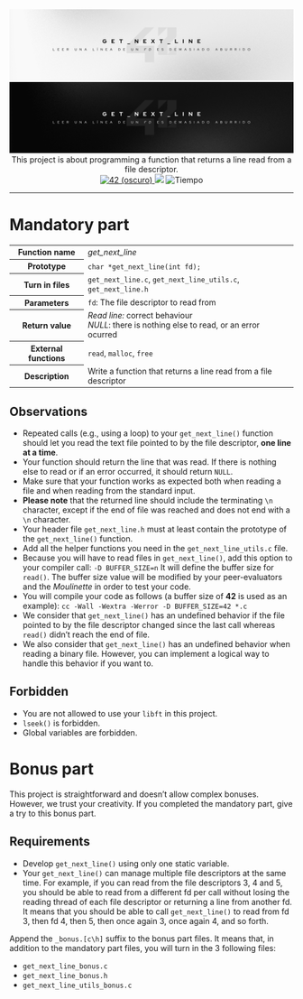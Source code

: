 <div align="center">
    <img src="https://github.com/15Galan/42_project-readmes/blob/master/banners/cursus/projects/get_next_line-light.png?raw=true#gh-light-mode-only" alt="Banner (claro)" />
    <img src="https://github.com/15Galan/42_project-readmes/blob/master/banners/cursus/projects/get_next_line-dark.png?raw=true#gh-dark-mode-only" alt="Banner (oscuro)" />
    <br>
    This project is about programming a function that returns a line read from a file descriptor.
    <br>
    <a href='https://profile.intra.42.fr/users/alvega-g' target="_blank">
        <img alt='42 (oscuro)' src='https://img.shields.io/badge/Málaga-black?style=flat&logo=42&logoColor=white'/>
    </a>
    <img src="https://img.shields.io/badge/score- 125%20%2F%20100-success?color=%2312bab9&style=flat" />
    <img src="https://wakatime.com/badge/user/018cd069-7ab6-4658-9d62-78d9b3970dd2/project/018cdabf-cee0-4b32-9fb3-4959039eeb3e.svg" alt="Tiempo" />
</div>

---

# Mandatory part

<table>
  <tr>
    <th>Function name</th>
    <td><em>get_next_line</em></td>
  </tr>
  <tr>
	<th>Prototype</th>
	<td><code>char *get_next_line(int fd);</code></td>
  </tr>
  <tr>
    <th>Turn in files</th>
    <td><code>get_next_line.c</code>, <code>get_next_line_utils.c</code>, <code>get_next_line.h</code></td>
  </tr>
  <tr>
    <th>Parameters</th>
    <td><code>fd</code>: The file descriptor to read from</td>
  </tr>
  <tr>
	<th>Return value</th>
	<td><em>Read line:</em> correct behaviour<br><em>NULL</em>: there is nothing else to read, or an error ocurred</td>
  </tr>
  <tr>
    <th>External functions</th>
    <td><code>read</code>, <code>malloc</code>, <code>free</code></td>
  </tr>
  <tr>
    <th>Description</th>
    <td>Write a function that returns a line read from a file descriptor</td>
  </tr>
</table>

## Observations

- Repeated calls (e.g., using a loop) to your ``get_next_line()`` function should let
you read the text file pointed to by the file descriptor, __one line at a time__.
- Your function should return the line that was read.
If there is nothing else to read or if an error occurred, it should return ``NULL``.
- Make sure that your function works as expected both when reading a file and when
reading from the standard input.
- __Please note__ that the returned line should include the terminating ``\n`` character,
except if the end of file was reached and does not end with a ``\n`` character.
- Your header file ``get_next_line.h`` must at least contain the prototype of the
``get_next_line()`` function.
- Add all the helper functions you need in the ``get_next_line_utils.c`` file.
- Because you will have to read files in ``get_next_line()``, add this option to your
compiler call: ``-D BUFFER_SIZE=n``
It will define the buffer size for ``read()``.
The buffer size value will be modified by your peer-evaluators and the _Moulinette_
in order to test your code.
- You will compile your code as follows (a buffer size of __42__ is used as an example):
``cc -Wall -Wextra -Werror -D BUFFER_SIZE=42 *.c``
- We consider that ``get_next_line()`` has an undefined behavior if the file pointed to
by the file descriptor changed since the last call whereas ``read()`` didn’t reach the
end of file.
- We also consider that ``get_next_line()`` has an undefined behavior when reading
a binary file. However, you can implement a logical way to handle this behavior if
you want to.

## Forbidden

- You are not allowed to use your ``libft`` in this project.
- ``lseek()`` is forbidden.
- Global variables are forbidden.

# Bonus part

This project is straightforward and doesn’t allow complex bonuses. However, we trust
your creativity. If you completed the mandatory part, give a try to this bonus part.

## Requirements

- Develop ``get_next_line()`` using only one static variable.
- Your ``get_next_line()`` can manage multiple file descriptors at the same time.
For example, if you can read from the file descriptors 3, 4 and 5, you should be
able to read from a different fd per call without losing the reading thread of each
file descriptor or returning a line from another fd.
It means that you should be able to call ``get_next_line()`` to read from fd 3, then
fd 4, then 5, then once again 3, once again 4, and so forth.

Append the ``_bonus.[c\h]`` suffix to the bonus part files.
It means that, in addition to the mandatory part files, you will turn in the 3 following
files:
- ``get_next_line_bonus.c``
- ``get_next_line_bonus.h``
- ``get_next_line_utils_bonus.c``